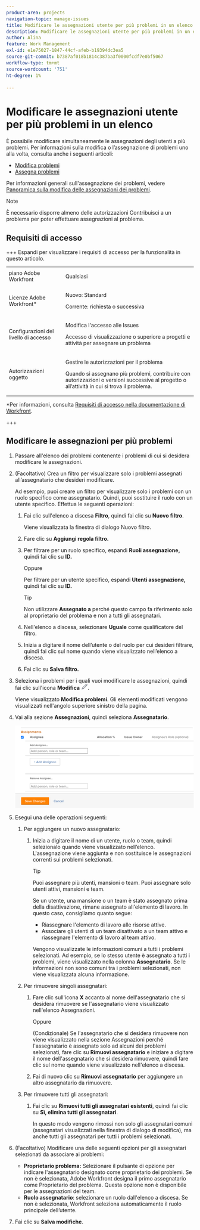 ```yaml
---
product-area: projects
navigation-topic: manage-issues
title: Modificare le assegnazioni utente per più problemi in un elenco
description: Modificare le assegnazioni utente per più problemi in un elenco
author: Alina
feature: Work Management
exl-id: e1e75027-1847-44cf-afeb-b19394dc3ea5
source-git-commit: b7387af018b1814c387ba3f0000fcdf7e0bf5067
workflow-type: tm+mt
source-wordcount: '751'
ht-degree: 1%

---
```


# Modificare le assegnazioni utente per più problemi in un elenco

<!--Audited: 07/2024-->
<!--
<p data-mc-conditions="QuicksilverOrClassic.Draft mode">(NOTE: similar article exists for tasks)</p>
-->

È possibile modificare simultaneamente le assegnazioni degli utenti a più problemi. Per informazioni sulla modifica o l’assegnazione di problemi uno alla volta, consulta anche i seguenti articoli:

* [Modifica problemi](../../../manage-work/issues/manage-issues/edit-issues.md)
* [Assegna problemi](../../../manage-work/issues/manage-issues/assign-issues.md)

Per informazioni generali sull&#39;assegnazione dei problemi, vedere [Panoramica sulla modifica delle assegnazioni dei problemi](../../../manage-work/issues/manage-issues/modify-issue-assignments-overview.md).

>[!NOTE]
>
>È necessario disporre almeno delle autorizzazioni Contribuisci a un problema per poter effettuare assegnazioni al problema.

## Requisiti di accesso

+++ Espandi per visualizzare i requisiti di accesso per la funzionalità in questo articolo.

<table style="table-layout:auto"> 
 <col> 
 <col> 
 <tbody> 
  <tr> 
   <td role="rowheader">piano Adobe Workfront</td> 
   <td> <p>Qualsiasi </p> </td> 
  </tr> 
  <tr> 
   <td role="rowheader">Licenze Adobe Workfront*</td> 
   <td> <p>Nuovo: Standard </p>
   <p>Corrente: richiesta o successiva</p> </td> 
  </tr> 
  <tr> 
   <td role="rowheader">Configurazioni del livello di accesso</td> 
   <td> <p>Modifica l'accesso alle Issues</p> <p>Accesso di visualizzazione o superiore a progetti e attività per assegnare un problema</p> </td> 
  </tr> 
  <tr> 
   <td role="rowheader">Autorizzazioni oggetto</td> 
   <td> <p>Gestire le autorizzazioni per il problema</p> <p>Quando si assegnano più problemi, contribuire con autorizzazioni o versioni successive al progetto o all’attività in cui si trova il problema.</p>  </td> 
  </tr> 
 </tbody> 
</table>

*Per informazioni, consulta [Requisiti di accesso nella documentazione di Workfront](/help/quicksilver/administration-and-setup/add-users/access-levels-and-object-permissions/access-level-requirements-in-documentation.md).

+++

<!--
<div data-mc-conditions="QuicksilverOrClassic.Draft mode">
<h2>When to modify user assignments on issues</h2>
<p>(NOTE:&nbsp;drafted and moved to the overview article: Modify issue assignments overview)</p>
<p>You might want to modify the user assignments for multiple issues for a variety of&nbsp;reasons, including the following:</p>
<ul>
<li>Users join or leave&nbsp;your team</li>
<li>A user takes a vacation that extends beyond the issue&nbsp;due dates</li>
<li>A specific role or user is set as the assignee for multiple issues and you want to quickly modify all items to be assigned to a different user or role</li>
</ul>
</div>
-->

## Modificare le assegnazioni per più problemi

1. Passare all&#39;elenco dei problemi contenente i problemi di cui si desidera modificare le assegnazioni.
1. (Facoltativo) Crea un filtro per visualizzare solo i problemi assegnati all’assegnatario che desideri modificare.

   Ad esempio, puoi creare un filtro per visualizzare solo i problemi con un ruolo specifico come assegnatario. Quindi, puoi sostituire il ruolo con un utente specifico. Effettua le seguenti operazioni:

   1. Fai clic sull&#39;elenco a discesa **Filtro**, quindi fai clic su **Nuovo filtro**.

      Viene visualizzata la finestra di dialogo Nuovo filtro.

   1. Fare clic su **Aggiungi regola filtro.**
   1. Per filtrare per un ruolo specifico, espandi **Ruoli assegnazione,** quindi fai clic su **ID.**

      Oppure

      Per filtrare per un utente specifico, espandi **Utenti assegnazione,** quindi fai clic su **ID.**

      >[!TIP]
      >
      >Non utilizzare **Assegnato a** perché questo campo fa riferimento solo al proprietario del problema e non a tutti gli assegnatari.

   1. Nell&#39;elenco a discesa, selezionare **Uguale** come qualificatore del filtro.
   1. Inizia a digitare il nome dell’utente o del ruolo per cui desideri filtrare, quindi fai clic sul nome quando viene visualizzato nell’elenco a discesa.
   1. Fai clic su **Salva filtro.**

1. Seleziona i problemi per i quali vuoi modificare le assegnazioni, quindi fai clic sull&#39;icona **Modifica** ![Icona Modifica](assets/qs-edit-icon.png).

   Viene visualizzato **Modifica problemi**. Gli elementi modificati vengono visualizzati nell&#39;angolo superiore sinistro della pagina.

1. Vai alla sezione **Assegnazioni**, quindi seleziona **Assegnatario**.

   ![Area assegnazioni](assets/classic-assignmens-area-on-edit-box-350x119.png)

1. Esegui una delle operazioni seguenti:

   1. Per aggiungere un nuovo assegnatario:

      1. Inizia a digitare il nome di un utente, ruolo o team, quindi selezionalo quando viene visualizzato nell’elenco. L&#39;assegnazione viene aggiunta e non sostituisce le assegnazioni correnti sui problemi selezionati.

         >[!TIP]
         >
         >Puoi assegnare più utenti, mansioni o team. Puoi assegnare solo utenti attivi, mansioni e team.
         >
         >Se un utente, una mansione o un team è stato assegnato prima della disattivazione, rimane assegnato all&#39;elemento di lavoro. In questo caso, consigliamo quanto segue:
         >
         >* Riassegnare l&#39;elemento di lavoro alle risorse attive.
         >* Associare gli utenti di un team disattivato a un team attivo e riassegnare l&#39;elemento di lavoro al team attivo.

         Vengono visualizzate le informazioni comuni a tutti i problemi selezionati. Ad esempio, se lo stesso utente è assegnato a tutti i problemi, viene visualizzato nella colonna **Assegnatario**. Se le informazioni non sono comuni tra i problemi selezionati, non viene visualizzata alcuna informazione.

   1. Per rimuovere singoli assegnatari:

      1. Fare clic sull&#39;icona **X** accanto al nome dell&#39;assegnatario che si desidera rimuovere se l&#39;assegnatario viene visualizzato nell&#39;elenco Assegnazioni.

         Oppure

         (Condizionale) Se l&#39;assegnatario che si desidera rimuovere non viene visualizzato nella sezione Assegnazioni perché l&#39;assegnatario è assegnato solo ad alcuni dei problemi selezionati, fare clic su **Rimuovi assegnatario** e iniziare a digitare il nome dell&#39;assegnatario che si desidera rimuovere, quindi fare clic sul nome quando viene visualizzato nell&#39;elenco a discesa.

      1. Fai di nuovo clic su **Rimuovi assegnatario** per aggiungere un altro assegnatario da rimuovere.

   1. Per rimuovere tutti gli assegnatari:

      1. Fai clic su **Rimuovi tutti gli assegnatari esistenti**, quindi fai clic su **Sì, elimina tutti gli assegnatari**.

         In questo modo vengono rimossi non solo gli assegnatari comuni (assegnatari visualizzati nella finestra di dialogo di modifica), ma anche tutti gli assegnatari per tutti i problemi selezionati.

1. (Facoltativo) Modificare una delle seguenti opzioni per gli assegnatari selezionati da associare ai problemi:

   * **Proprietario problema:** Selezionare il pulsante di opzione per indicare l&#39;assegnatario designato come proprietario dei problemi. Se non è selezionata, Adobe Workfront designa il primo assegnatario come Proprietario del problema. Questa opzione non è disponibile per le assegnazioni del team.
   * **Ruolo assegnatario**: selezionare un ruolo dall&#39;elenco a discesa. Se non è selezionata, Workfront seleziona automaticamente il ruolo principale dell’utente.

1. Fai clic su **Salva modifiche**.
